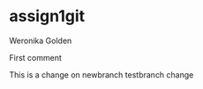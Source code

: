 # assign1git
Weronika Golden

First comment






This is a change on newbranch
testbranch change


